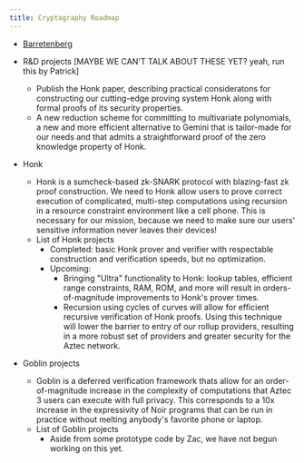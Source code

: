 ```yaml
---
title: Cryptography Roadmap
---
```


- [Barretenberg](https://github.com/AztecProtocol/barretenberg/)

- R&D projects [MAYBE WE CAN'T TALK ABOUT THESE YET? yeah, run this by Patrick]

  - Publish the Honk paper, describing practical consideratons for constructing our cutting-edge proving system Honk along with formal proofs of its security properties.
  - A new reduction scheme for committing to multivariate polynomials, a new and more efficient alternative to Gemini that is tailor-made for our needs and that admits a straightforward proof of the zero knowledge property of Honk.

- Honk

  - Honk is a sumcheck-based zk-SNARK protocol with blazing-fast zk proof construction. We need to Honk allow users to prove correct execution of complicated, multi-step computations using recursion in a resource constraint environment like a cell phone. This is necessary for our mission, because we need to make sure our users' sensitive information never leaves their devices!
  - List of Honk projects
    - Completed: basic Honk prover and verifier with respectable construction and verification speeds, but no optimization.
    - Upcoming:
      - Bringing "Ultra" functionality to Honk: lookup tables, efficient range constraints, RAM, ROM, and more will result in orders-of-magnitude improvements to Honk's prover times.
      - Recursion using cycles of curves will allow for efficient recursive verification of Honk proofs. Using this technique will lower the barrier to entry of our rollup providers, resulting in a more robust set of providers and greater security for the Aztec network.

- Goblin projects
  - Goblin is a deferred verification framework thats allow for an order-of-magnitude increase in the complexity of computations that Aztec 3 users can execute with full privacy. This corresponds to a 10x increase in the expressivity of Noir programs that can be run in practice without melting anybody's favorite phone or laptop.
  - List of Goblin projects
    - Aside from some prototype code by Zac, we have not begun working on this yet.
